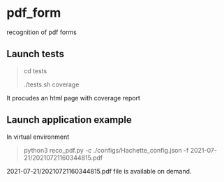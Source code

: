# pdf_form
recognition of pdf forms

## Launch tests
> cd tests
> 
> ./tests.sh coverage

It procudes an html page with coverage report

## Launch application example
In virtual environment
> python3 reco_pdf.py -c ./configs/Hachette_config.json -f 2021-07-21/20210721160344815.pdf

2021-07-21/20210721160344815.pdf file is available on demand.
